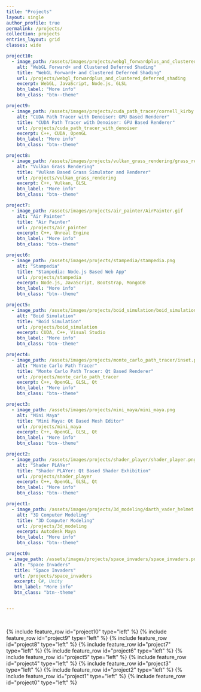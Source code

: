 ```yaml
---
title: "Projects"
layout: single
author_profile: true
permalink: /projects/
collection: projects
entries_layout: grid
classes: wide

project10:
  - image_path: /assets/images/projects/webgl_forwardplus_and_clustered_deferred_shading/webgl_shading.gif  
    alt: "WebGL Forward+ and Clustered Deferred Shading"
    title: "WebGL Forward+ and Clustered Deferred Shading"
    url: /projects/webgl_forwardplus_and_clustered_deferred_shading
    excerpt: WebGL, JavaScript, Node.js, GLSL
    btn_label: "More info"
    btn_class: "btn--theme"

project9:
  - image_path: /assets/images/projects/cuda_path_tracer/cornell_kirby.png  
    alt: "CUDA Path Tracer with Denoiser: GPU Based Renderer"
    title: "CUDA Path Tracer with Denoiser: GPU Based Renderer"
    url: /projects/cuda_path_tracer_with_denoiser
    excerpt: C++, CUDA, OpenGL
    btn_label: "More info"
    btn_class: "btn--theme"

project8:
  - image_path: /assets/images/projects/vulkan_grass_rendering/grass_rendering.gif  
    alt: "Vulkan Grass Rendering"
    title: "Vulkan Based Grass Simulator and Renderer"
    url: /projects/vulkan_grass_rendering
    excerpt: C++, Vulkan, GLSL
    btn_label: "More info"
    btn_class: "btn--theme"

project7:
  - image_path: /assets/images/projects/air_painter/AirPainter.gif
    alt: "Air Painter"
    title: "Air Painter"
    url: /projects/air_painter
    excerpt: C++, Unreal Engine
    btn_label: "More info"
    btn_class: "btn--theme"

project6:
  - image_path: /assets/images/projects/stampedia/stampedia.png  
    alt: "Stampedia"
    title: "Stampedia: Node.js Based Web App"
    url: /projects/stampedia
    excerpt: Node.js, JavaScript, Bootstrap, MongoDB
    btn_label: "More info"
    btn_class: "btn--theme"

project5:
  - image_path: /assets/images/projects/boid_simulation/boid_simulation.gif  
    alt: "Boid Simulation"
    title: "Boid Simulation"
    url: /projects/boid_simulation
    excerpt: CUDA, C++, Visual Studio
    btn_label: "More info"
    btn_class: "btn--theme"

project4:
  - image_path: /assets/images/projects/monte_carlo_path_tracer/inset.png  
    alt: "Monte Carlo Path Tracer"
    title: "Monte Carlo Path Tracer: Qt Based Renderer"
    url: /projects/monte_carlo_path_tracer
    excerpt: C++, OpenGL, GLSL, Qt
    btn_label: "More info"
    btn_class: "btn--theme"

project3:
  - image_path: /assets/images/projects/mini_maya/mini_maya.png  
    alt: "Mini Maya"
    title: "Mini Maya: Qt Based Mesh Editor"
    url: /projects/mini_maya
    excerpt: C++, OpenGL, GLSL, Qt
    btn_label: "More info"
    btn_class: "btn--theme"

project2:
  - image_path: /assets/images/projects/shader_player/shader_player.png  
    alt: "Shader PLAYer"
    title: "Shader PLAYer: Qt Based Shader Exhibition"
    url: /projects/shader_player
    excerpt: C++, OpenGL, GLSL, Qt
    btn_label: "More info"
    btn_class: "btn--theme"

project1:
  - image_path: /assets/images/projects/3d_modeling/darth_vader_helmet.jpg  
    alt: "3D Computer Modeling"
    title: "3D Computer Modeling"
    url: /projects/3d_modeling
    excerpt: Autodesk Maya
    btn_label: "More info"
    btn_class: "btn--theme"

project0:
 - image_path: /assets/images/projects/space_invaders/space_invaders.png  
   alt: "Space Invaders"
   title: "Space Invaders"
   url: /projects/space_invaders
   excerpt: C#, Unity
   btn_label: "More info"
   btn_class: "btn--theme"


---
```




&nbsp;
<!-- **Other projects are coming soon ...** -->
<!-- {: .notice--warning} -->

{% include feature_row id="project10" type="left" %}
{% include feature_row id="project9" type="left" %}
{% include feature_row id="project8" type="left" %}
{% include feature_row id="project7" type="left" %}
{% include feature_row id="project6" type="left" %}
{% include feature_row id="project5" type="left" %}
{% include feature_row id="project4" type="left" %}
{% include feature_row id="project3" type="left" %}
{% include feature_row id="project2" type="left" %}
{% include feature_row id="project1" type="left" %}
{% include feature_row id="project0" type="left" %}